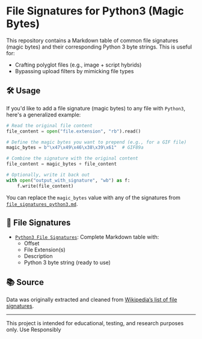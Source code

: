 # File Signatures for Python3 (Magic Bytes)

This repository contains a Markdown table of common file signatures (magic bytes) and their corresponding Python 3 byte strings. This is useful for:

- Crafting polyglot files (e.g., image + script hybrids)
- Bypassing upload filters by mimicking file types

## 🛠️ Usage

If you'd like to add a file signature (magic bytes) to any file with `Python3`, here's a generalized example:

```python
# Read the original file content
file_content = open("file.extension", "rb").read()
```

```python
# Define the magic bytes you want to prepend (e.g., for a GIF file)
magic_bytes = b"\x47\x49\x46\x38\x39\x61"  # GIF89a
```

```python
# Combine the signature with the original content
file_content = magic_bytes + file_content
```

```python
# Optionally, write it back out
with open("output_with_signature", "wb") as f:
    f.write(file_content)
```

You can replace the `magic_bytes` value with any of the signatures from [`file_signatures_python3.md`](file_signatures_python3.md).

## 📄 File Signatures

- [`Python3 File Signatures`](file-signatures-python3.md): Complete Markdown table with:
  - Offset
  - File Extension(s)
  - Description
  - Python 3 byte string (ready to use)

## 📚 Source

Data was originally extracted and cleaned from [Wikipedia’s list of file signatures](https://en.wikipedia.org/wiki/List_of_file_signatures).

---

This project is intended for educational, testing, and research purposes only. Use Responsibly
